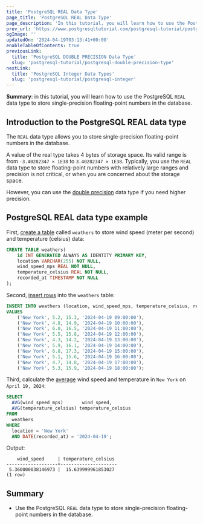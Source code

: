 ```yaml
---
title: 'PostgreSQL REAL Data Type'
page_title: 'PostgreSQL REAL Data Type'
page_description: 'In this tutorial, you will learn how to use the PostgreSQL REAL data type to store single-precision floating-point numbers in the database.'
prev_url: 'https://www.postgresqltutorial.com/postgresql-tutorial/postgresql-real-data-type/'
ogImage: ''
updatedOn: '2024-04-19T03:13:41+00:00'
enableTableOfContents: true
previousLink:
  title: 'PostgreSQL DOUBLE PRECISION Data Type'
  slug: 'postgresql-tutorial/postgresql-double-precision-type'
nextLink:
  title: 'PostgreSQL Integer Data Types'
  slug: 'postgresql-tutorial/postgresql-integer'
---
```


**Summary**: in this tutorial, you will learn how to use the PostgreSQL `REAL` data type to store single\-precision floating\-point numbers in the database.

## Introduction to the PostgreSQL REAL data type

The `REAL` data type allows you to store single\-precision floating\-point numbers in the database.

A value of the real type takes 4 bytes of storage space. Its valid range is from `-3.40282347 × 1E38` to `3.40282347 × 1E38`.
Typically, you use the `REAL` data type to store floating\-point numbers with relatively large ranges and precision is not critical, or when you are concerned about the storage space.

However, you can use the [double precision](postgresql-double-precision-type) data type if you need higher precision.

## PostgreSQL REAL data type example

First, [create a table](postgresql-create-table) called `weathers` to store wind speed (meter per second) and temperature (celsius) data:

```sql
CREATE TABLE weathers(
    id INT GENERATED ALWAYS AS IDENTITY PRIMARY KEY,
    location VARCHAR(255) NOT NULL,
    wind_speed_mps REAL NOT NULL,
    temperature_celsius REAL NOT NULL,
    recorded_at TIMESTAMP NOT NULL
);
```

Second, [insert rows](postgresql-insert) into the `weathers` table:

```sql
INSERT INTO weathers (location, wind_speed_mps, temperature_celsius, recorded_at)
VALUES
    ('New York', 5.2, 15.3, '2024-04-19 09:00:00'),
    ('New York', 4.8, 14.9, '2024-04-19 10:00:00'),
    ('New York', 6.0, 16.5, '2024-04-19 11:00:00'),
    ('New York', 5.5, 15.8, '2024-04-19 12:00:00'),
    ('New York', 4.3, 14.2, '2024-04-19 13:00:00'),
    ('New York', 5.9, 16.1, '2024-04-19 14:00:00'),
    ('New York', 6.8, 17.3, '2024-04-19 15:00:00'),
    ('New York', 5.1, 15.6, '2024-04-19 16:00:00'),
    ('New York', 4.7, 14.8, '2024-04-19 17:00:00'),
    ('New York', 5.3, 15.9, '2024-04-19 18:00:00');
```

Third, calculate the [average](../postgresql-aggregate-functions/postgresql-avg-function) wind speed and temperature in `New York` on `April 19, 2024`:

```sql
SELECT
  AVG(wind_speed_mps)       wind_speed,
  AVG(temperature_celsius) temperature_celsius
FROM
  weathers
WHERE
  location = 'New York'
  AND DATE(recorded_at) = '2024-04-19';
```

Output:

```text
    wind_speed     | temperature_celsius
-------------------+---------------------
 5.360000038146973 |  15.639999961853027
(1 row)
```

## Summary

- Use the PostgreSQL `REAL` data type to store single\-precision floating\-point numbers in the database.
